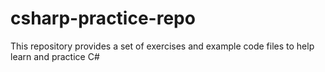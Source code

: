 # csharp-practice-repo
This repository provides a set of exercises and example code files to help learn and practice C#
